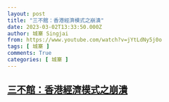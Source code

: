 ```yaml
---
layout: post
title: "三不館：香港經濟模式之崩潰"
date: 2023-03-02T13:33:50.000Z
author: 城寨 Singjai
from: https://www.youtube.com/watch?v=jYtLdNy5j0o
tags: [ 城寨 ]
comments: True
categories: [ 城寨 ]
---
```

<!--1677764030000-->
[三不館：香港經濟模式之崩潰](https://www.youtube.com/watch?v=jYtLdNy5j0o)
------

<div>

</div>
